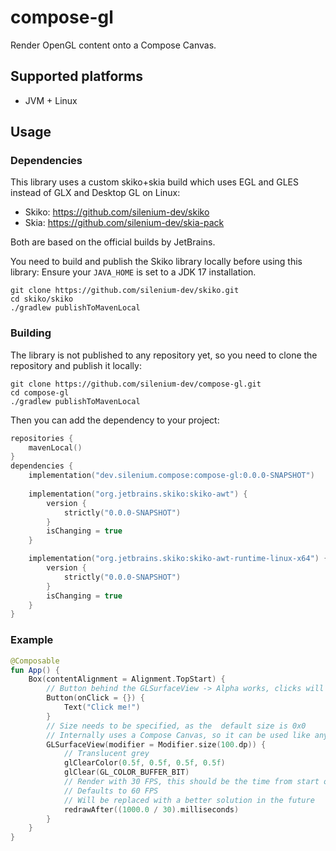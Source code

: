 # compose-gl

Render OpenGL content onto a Compose Canvas.

## Supported platforms

- JVM + Linux

## Usage

### Dependencies

This library uses a custom skiko+skia build which uses EGL and GLES instead of GLX and Desktop GL on Linux:
- Skiko: https://github.com/silenium-dev/skiko
- Skia: https://github.com/silenium-dev/skia-pack

Both are based on the official builds by JetBrains.

You need to build and publish the Skiko library locally before using this library:
Ensure your `JAVA_HOME` is set to a JDK 17 installation.
```shell
git clone https://github.com/silenium-dev/skiko.git
cd skiko/skiko
./gradlew publishToMavenLocal
```

### Building

The library is not published to any repository yet, so you need to clone the repository and publish it locally:

```shell
git clone https://github.com/silenium-dev/compose-gl.git
cd compose-gl
./gradlew publishToMavenLocal
```

Then you can add the dependency to your project:

```kotlin
repositories {
    mavenLocal()
}
dependencies {
    implementation("dev.silenium.compose:compose-gl:0.0.0-SNAPSHOT")
    
    implementation("org.jetbrains.skiko:skiko-awt") {
        version {
            strictly("0.0.0-SNAPSHOT")
        }
        isChanging = true
    }

    implementation("org.jetbrains.skiko:skiko-awt-runtime-linux-x64") {
        version {
            strictly("0.0.0-SNAPSHOT")
        }
        isChanging = true
    }
}
```

### Example

```kotlin
@Composable
fun App() {
    Box(contentAlignment = Alignment.TopStart) {
        // Button behind the GLSurfaceView -> Alpha works, clicks will be passed through
        Button(onClick = {}) {
            Text("Click me!")
        }
        // Size needs to be specified, as the  default size is 0x0
        // Internally uses a Compose Canvas, so it can be used like any other Composable
        GLSurfaceView(modifier = Modifier.size(100.dp)) {
            // Translucent grey
            glClearColor(0.5f, 0.5f, 0.5f, 0.5f)
            glClear(GL_COLOR_BUFFER_BIT)
            // Render with 30 FPS, this should be the time from start of frame n to frame n+1, the internal logic subtracts render time and other delays
            // Defaults to 60 FPS
            // Will be replaced with a better solution in the future
            redrawAfter((1000.0 / 30).milliseconds)
        }
    }
}
```
